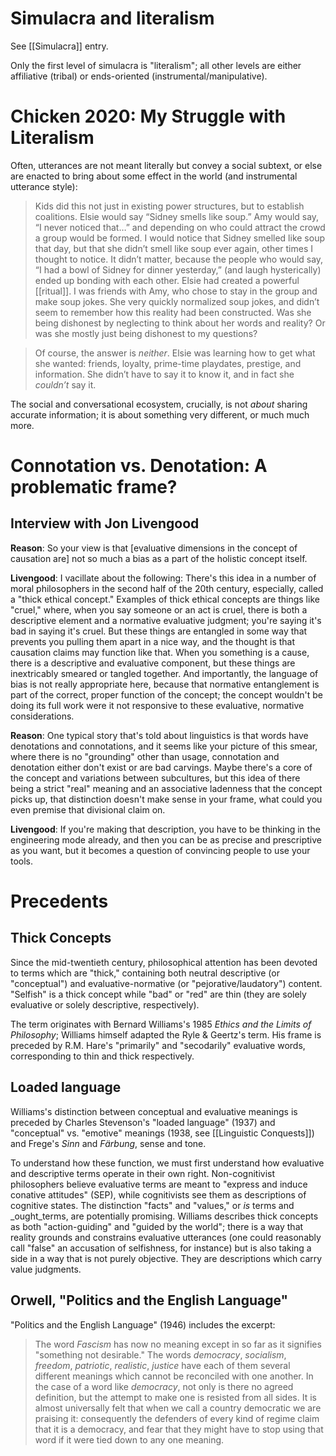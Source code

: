 # Simulacra and literalism

See [[Simulacra]] entry.

Only the first level of simulacra is "literalism"; all other levels are either affiliative (tribal) or ends-oriented (instrumental/manipulative).

# Chicken 2020: My Struggle with Literalism

Often, utterances are not meant literally but convey a social subtext, or else are enacted to bring about some effect in the world (and instrumental utterance style):

> Kids did this not just in existing power structures, but to establish coalitions. Elsie would say “Sidney smells like soup.” Amy would say, “I never noticed that…” and depending on who could attract the crowd a group would be formed. I would notice that Sidney smelled like soup that day, but that she didn’t smell like soup ever again, other times I thought to notice. It didn’t matter, because the people who would say, “I had a bowl of Sidney for dinner yesterday,” (and laugh hysterically) ended up bonding with each other. Elsie had created a powerful [[ritual]]. I was friends with Amy, who chose to stay in the group and make soup jokes. She very quickly normalized soup jokes, and didn’t seem to remember how this reality had been constructed. Was she being dishonest by neglecting to think about her words and reality? Or was she mostly just being dishonest to my questions?

> Of course, the answer is _neither_. Elsie was learning how to get what she wanted: friends, loyalty, prime-time playdates, prestige, and information. She didn’t have to say it to know it, and in fact she _couldn’t_ say it. 

The social and conversational ecosystem, crucially, is not _about_ sharing accurate information; it is about something very different, or much much more.

# Connotation vs. Denotation: A problematic frame?

## Interview with Jon Livengood

**Reason**: So your view is that [evaluative dimensions in the concept of causation are] not so much a bias as a part of the holistic concept itself.

**Livengood**: I vacillate about the following: There's this idea in a number of moral philosophers in the second half of the 20th century, especially, called a "thick ethical concept." Examples of thick ethical concepts are things like "cruel," where, when you say someone or an act is cruel, there is both a descriptive element and a normative evaluative judgment; you're saying it's bad in saying it's cruel. But these things are entangled in some way that prevents you pulling them apart in a nice way, and the thought is that causation claims may function like that. When you something is a cause, there is a descriptive and evaluative component, but these things are inextricably smeared or tangled together. And importantly, the language of bias is not really appropriate here, because that normative entanglement is part of the correct, proper function of the concept; the concept wouldn't be doing its full work were it not responsive to these evaluative, normative considerations.

**Reason**: One typical story that's told about linguistics is that words have denotations and connotations, and it seems like your picture of this smear, where there is no "grounding" other than usage, connotation and denotation either don't exist or are bad carvings. Maybe there's a core of the concept and variations between subcultures, but this idea of there being a strict "real" meaning and an associative ladenness that the concept picks up, that distinction doesn't make sense in your frame, what could you even premise that divisional claim on.

**Livengood**: If you're making that description, you have to be thinking in the engineering mode already, and then you can be as precise and prescriptive as you want, but it becomes a question of convincing people to use your tools.

# Precedents

## Thick Concepts

Since the mid-twentieth century, philosophical attention has been devoted to terms which are "thick," containing both neutral descriptive (or "conceptual") and evaluative-normative (or "pejorative/laudatory") content. "Selfish" is a thick concept while "bad" or "red" are thin (they are solely evaluative or solely descriptive, respectively). 

The term originates with Bernard Williams's 1985 _Ethics and the Limits of Philosophy_; Williams himself adapted the Ryle & Geertz's term. His frame is preceded by R.M. Hare's "primarily" and "secodarily" evaluative words, corresponding to thin and thick respectively.

## Loaded language

Williams's distinction between conceptual and evaluative meanings is preceded by Charles Stevenson's "loaded language" (1937) and "conceptual" vs. "emotive" meanings (1938, see [[Linguistic Conquests]]) and Frege's _Sinn_ and _Färbung_, sense and tone.

To understand how these function, we must first understand how evaluative and descriptive terms operate in their own right. Non-cognitivist philosophers believe evaluative terms are meant to "express and induce conative attitudes" (SEP), while cognitivists see them as descriptions of cognitive states. The distinction "facts" and "values," or _is_ terms and _ought_terms, are potentially promising. Williams describes thick concepts as both "action-guiding" and "guided by the world"; there is a way that reality grounds and constrains evaluative utterances (one could reasonably call "false" an accusation of selfishness, for instance) but is also taking a side in a way that is not purely objective. They are descriptions which carry value judgments.

## Orwell, "Politics and the English Language"

"Politics and the English Language" (1946) includes the excerpt:

> The word _Fascism_ has now no meaning except in so far as it signifies "something not desirable." The words _democracy_, _socialism_, _freedom_, _patriotic_, _realistic_, _justice_ have each of them several different meanings which cannot be reconciled with one another. In the case of a word like _democracy_, not only is there no agreed definition, but the attempt to make one is resisted from all sides. It is almost universally felt that when we call a country democratic we are praising it: consequently the defenders of every kind of regime claim that it is a democracy, and fear that they might have to stop using that word if it were tied down to any one meaning.

